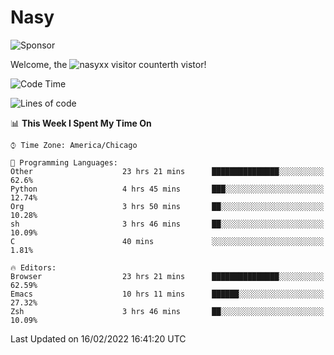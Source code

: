 # Nasy

<!--
<p align="center">
<img height="200" src="https://github-readme-stats.vercel.app/api?username=nasyxx&count_private=true&show_icons=true&theme=dracula&include_all_commits=true"/>
<img height="200" src="https://github-readme-stats.vercel.app/api/top-langs/?username=nasyxx&theme=dracula&hide=html,jupyter+notebook&count_private=true&show_icons=true"/>
</p>

  
----------------
-->

![Sponsor](https://img.shields.io/static/v1.svg?label=Sponsor&message=%E2%9D%A4&logo=GitHub&style=flat&color=pink)
 
Welcome, the ![nasyxx visitor counter](https://count.getloli.com/get/@nasyxx?theme=rule34)th vistor!
 
<!--START_SECTION:waka-->
![Code Time](http://img.shields.io/badge/Code%20Time-1%2C912%20hrs%2043%20mins-blue)

![Lines of code](https://img.shields.io/badge/From%20Hello%20World%20I%27ve%20Written-5%20Million%20lines%20of%20code-blue)

📊 **This Week I Spent My Time On** 

```text
⌚︎ Time Zone: America/Chicago

💬 Programming Languages: 
Other                    23 hrs 21 mins      ███████████████░░░░░░░░░░   62.6% 
Python                   4 hrs 45 mins       ███░░░░░░░░░░░░░░░░░░░░░░   12.74% 
Org                      3 hrs 50 mins       ██░░░░░░░░░░░░░░░░░░░░░░░   10.28% 
sh                       3 hrs 46 mins       ██░░░░░░░░░░░░░░░░░░░░░░░   10.09% 
C                        40 mins             ░░░░░░░░░░░░░░░░░░░░░░░░░   1.81%

🔥 Editors: 
Browser                  23 hrs 21 mins      ███████████████░░░░░░░░░░   62.59% 
Emacs                    10 hrs 11 mins      ██████░░░░░░░░░░░░░░░░░░░   27.32% 
Zsh                      3 hrs 46 mins       ██░░░░░░░░░░░░░░░░░░░░░░░   10.09%

```


 Last Updated on 16/02/2022 16:41:20 UTC
<!--END_SECTION:waka-->

<!-- ![visitors](https://visitor-badge.laobi.icu/badge?page_id=nasyxx.nasyxx) -->
